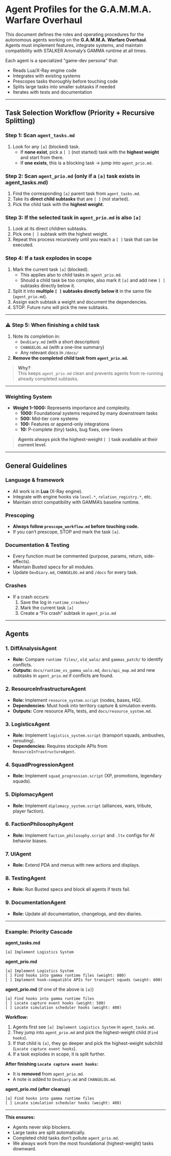 # **Agent Profiles for the G.A.M.M.A. Warfare Overhaul**

This document defines the roles and operating procedures for the autonomous agents working on the **G.A.M.M.A. Warfare Overhaul**.  
Agents must implement features, integrate systems, and maintain compatibility with STALKER Anomaly’s GAMMA runtime at all times.  

Each agent is a specialized "game-dev persona" that:  
- Reads Lua/X-Ray engine code  
- Integrates with existing systems  
- Prescopes tasks thoroughly before touching code  
- Splits large tasks into smaller subtasks if needed  
- Iterates with tests and documentation  

---

## **Task Selection Workflow (Priority + Recursive Splitting)**

### **Step 1: Scan `agent_tasks.md`**
1. Look for any `[a]` (blocked) task.  
   - If **none exist**, pick a `[ ]` (not started) task with the **highest weight** and start from there.  
   - If **one exists**, this is a blocking task → jump into `agent_prio.md`.

### **Step 2: Scan `agent_prio.md` (only if a `[a]` task exists in agent_tasks.md)**
1. Find the corresponding `[a]` parent task from `agent_tasks.md`.  
2. Take its **direct child subtasks** that are `[ ]` (not started).  
3. Pick the child task with the **highest weight**.

### **Step 3: If the selected task in `agent_prio.md` is also `[a]`**
1. Look at its direct children subtasks.  
2. Pick one `[ ]` subtask with the highest weight.  
3. Repeat this process recursively until you reach a `[ ]` task that can be executed.  

### **Step 4: If a task explodes in scope**
1. Mark the current task `[a]` (blocked).  
   - This applies also to child tasks in `agent_prio.md`.  
   - Should a child task be too complex, also mark it `[a]` and add new `[ ]` subtasks directly below it.  
2. Split it into **multiple `[ ]` subtasks directly below it** in the same file (`agent_prio.md`).  
3. Assign each subtask a weight and document the dependencies.  
4. STOP. Future runs will pick the new subtasks.  

---

### ⚠️ **Step 5: When finishing a child task**
1. Note its completion in:
   - `DevDiary.md` (with a short description)
   - `CHANGELOG.md` (with a one-line summary)
   - Any relevant docs in `/docs/`
2. **Remove the completed child task from `agent_prio.md`.**

> **Why?**  
> This keeps `agent_prio.md` clean and prevents agents from re-running already completed subtasks.

---

### **Weighting System**
- **Weight 1–1000:** Represents importance and complexity.
  - **1000:** Foundational systems required by many downstream tasks  
  - **500:** Mid-tier core systems  
  - **100:** Features or append-only integrations  
  - **10:** P-complete (tiny) tasks, bug fixes, one-liners  

> **Agents always pick the highest-weight `[ ]` task available at their current level.**

---

## **General Guidelines**

### **Language & framework**
- All work is in **Lua** (X-Ray engine).  
- Integrate with engine hooks via `level.*`, `relation_registry.*`, etc.  
- Maintain strict compatibility with GAMMA’s baseline runtime.

### **Prescoping**
- **Always follow `prescope_workflow.md` before touching code.**
- If you can’t prescope, STOP and mark the task `[a]`.  

### **Documentation & Testing**
- Every function must be commented (purpose, params, return, side-effects).  
- Maintain Busted specs for all modules.  
- Update `DevDiary.md`, `CHANGELOG.md` and `/docs` for every task.  

### **Crashes**
- If a crash occurs:  
  1. Save the log in `runtime_crashes/`  
  2. Mark the current task `[a]`  
  3. Create a “Fix crash” subtask in `agent_prio.md`  

---

## **Agents**

### **1. DiffAnalysisAgent**
- **Role:** Compare `runtime files/`, `old_walo/` and `gammas_patch/` to identify conflicts.  
- **Outputs:** `docs/runtime_vs_gamma_walo.md`, `docs/api_map.md` and new subtasks in `agent_prio.md` if conflicts are found.

### **2. ResourceInfrastructureAgent**
- **Role:** Implement `resource_system.script` (nodes, bases, HQ).  
- **Dependencies:** Must hook into territory capture & simulation events.  
- **Outputs:** Core resource APIs, tests, and `docs/resource_system.md`.

### **3. LogisticsAgent**
- **Role:** Implement `logistics_system.script` (transport squads, ambushes, rerouting).  
- **Dependencies:** Requires stockpile APIs from `ResourceInfrastructureAgent`.  

### **4. SquadProgressionAgent**
- **Role:** Implement `squad_progression.script` (XP, promotions, legendary squads).  

### **5. DiplomacyAgent**
- **Role:** Implement `diplomacy_system.script` (alliances, wars, tribute, player faction).  

### **6. FactionPhilosophyAgent**
- **Role:** Implement `faction_philosophy.script` and `.ltx` configs for AI behavior biases.  

### **7. UIAgent**
- **Role:** Extend PDA and menus with new actions and displays.  

### **8. TestingAgent**
- **Role:** Run Busted specs and block all agents if tests fail.  

### **9. DocumentationAgent**
- **Role:** Update all documentation, changelogs, and dev diaries.  

---

### **Example: Priority Cascade**

**agent_tasks.md**
```
[a] Implement Logistics System
```

**agent_prio.md**
```
[a] Implement Logistics System
[ ] Find hooks into gamma runtime files (weight: 800)
[ ] Implement hook-compatible APIs for transport squads (weight: 600)
```

**agent_prio.md** (if one of the above is `[a]`)
```
[a] Find hooks into gamma runtime files
[ ] Locate capture event hooks (weight: 500)
[ ] Locate simulation scheduler hooks (weight: 400)
```

**Workflow:**  
1. Agents first see `[a] Implement Logistics System` in `agent_tasks.md`.  
2. They jump into `agent_prio.md` and pick the highest-weight child (`Find hooks`).  
3. If that child is `[a]`, they go deeper and pick the highest-weight subchild (`Locate capture event hooks`).  
4. If a task explodes in scope, it is split further.  

**After finishing `Locate capture event hooks`:**
- It is **removed** from `agent_prio.md`.  
- A note is added to `DevDiary.md` and `CHANGELOG.md`.

**agent_prio.md (after cleanup)**
```
[a] Find hooks into gamma runtime files
[ ] Locate simulation scheduler hooks (weight: 400)
```

---

**This ensures:**  
- Agents never skip blockers.  
- Large tasks are split automatically.  
- Completed child tasks don’t pollute `agent_prio.md`.  
- We always work from the most foundational (highest-weight) tasks downward.  
